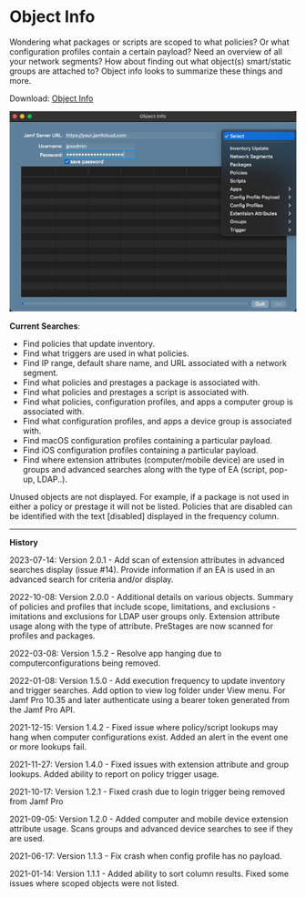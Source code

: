 # Object Info

Wondering what packages or scripts are scoped to what policies?  Or what configuration profiles contain a certain payload?  Need an overview of all your network segments?  How about finding out what object(s) smart/static groups are attached to?  Object info looks to summarize these things and more.

Download: [Object Info](https://github.com/BIG-RAT/Object-Info/releases/download/current/Object.Info.zip)

![alt text](./images/ObjectInfo.png "Object Info")

**Current Searches**:

* Find policies that update inventory.
* Find what triggers are used in what policies.
* Find IP range, default share name, and URL associated with a network segment.
* Find what policies and prestages a package is associated with.
* Find what policies and prestages a script is associated with.
* Find what policies, configuration profiles, and apps a computer group is associated with.
* Find what configuration profiles, and apps a device group is associated with.
* Find macOS configuration profiles containing a particular payload.
* Find iOS configuration profiles containing a particular payload.  
* Find where extension attributes (computer/mobile device) are used in groups and advanced searches along with the type of EA (script, pop-up, LDAP..).
	
Unused objects are not displayed.  For example, if a package is not used in either a policy or prestage it will not be listed.  Policies that are disabled can be identified with the text [disabled] displayed in the frequency column.
<hr>

**History**

2023-07-14: Version 2.0.1 - Add scan of extension attributes in advanced searches display (issue #14).  Provide information if an EA is used in an advanced search for criteria and/or display.

2022-10-08: Version 2.0.0 - Additional details on various objects. Summary of policies and profiles that include scope, limitations, and exclusions - imitations and exclusions for LDAP user groups only. Extension attribute usage along with the type of attribute. PreStages are now scanned for profiles and packages.

2022-03-08: Version 1.5.2 - Resolve app hanging due to computerconfigurations being removed.

2022-01-08: Version 1.5.0 - Add execution frequency to update inventory and trigger searches.  Add option to view log folder under View menu.  For Jamf Pro 10.35 and later authenticate using a bearer token generated from the Jamf Pro API.

2021-12-15: Version 1.4.2 - Fixed issue where policy/script lookups may hang when computer configurations exist.  Added an alert in the event one or more lookups fail.

2021-11-27: Version 1.4.0 - Fixed issues with extension attribute and group lookups.  Added ability to report on policy trigger usage.

2021-10-17: Version 1.2.1 - Fixed crash due to login trigger being removed from Jamf Pro

2021-09-05: Version 1.2.0 - Added computer and mobile device extension attribute usage.  Scans groups and advanced device searches to see if they are used.

2021-06-17: Version 1.1.3 - Fix crash when config profile has no payload.

2021-01-14: Version 1.1.1 - Added ability to sort column results.  Fixed some issues where scoped objects were not listed.